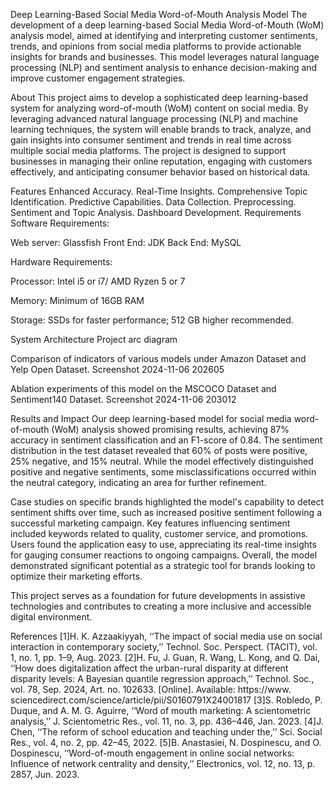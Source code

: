 Deep Learning-Based Social Media Word-of-Mouth Analysis Model
The development of a deep learning-based Social Media Word-of-Mouth (WoM) analysis model, aimed at identifying and interpreting customer sentiments, trends, and opinions from social media platforms to provide actionable insights for brands and businesses. This model leverages natural language processing (NLP) and sentiment analysis to enhance decision-making and improve customer engagement strategies.

About
This project aims to develop a sophisticated deep learning-based system for analyzing word-of-mouth (WoM) content on social media. By leveraging advanced natural language processing (NLP) and machine learning techniques, the system will enable brands to track, analyze, and gain insights into consumer sentiment and trends in real time across multiple social media platforms. The project is designed to support businesses in managing their online reputation, engaging with customers effectively, and anticipating consumer behavior based on historical data.

Features
Enhanced Accuracy.
Real-Time Insights.
Comprehensive Topic Identification.
Predictive Capabilities.
Data Collection.
Preprocessing.
Sentiment and Topic Analysis.
Dashboard Development.
Requirements
Software Requirements:

Web server: Glassfish Front End: JDK Back End: MySQL

Hardware Requirements:

Processor: Intel i5 or i7/ AMD Ryzen 5 or 7

Memory: Minimum of 16GB RAM

Storage: SSDs for faster performance; 512 GB higher recommended.

System Architecture
Project arc diagram

Comparison of indicators of various models under Amazon Dataset and Yelp Open Dataset.
Screenshot 2024-11-06 202605

Ablation experiments of this model on the MSCOCO Dataset and Sentiment140 Dataset.
Screenshot 2024-11-06 203012

Results and Impact
Our deep learning-based model for social media word-of-mouth (WoM) analysis showed promising results, achieving 87% accuracy in sentiment classification and an F1-score of 0.84. The sentiment distribution in the test dataset revealed that 60% of posts were positive, 25% negative, and 15% neutral. While the model effectively distinguished positive and negative sentiments, some misclassifications occurred within the neutral category, indicating an area for further refinement.

Case studies on specific brands highlighted the model's capability to detect sentiment shifts over time, such as increased positive sentiment following a successful marketing campaign. Key features influencing sentiment included keywords related to quality, customer service, and promotions. Users found the application easy to use, appreciating its real-time insights for gauging consumer reactions to ongoing campaigns. Overall, the model demonstrated significant potential as a strategic tool for brands looking to optimize their marketing efforts.

This project serves as a foundation for future developments in assistive technologies and contributes to creating a more inclusive and accessible digital environment.

References
[1]H. K. Azzaakiyyah, ‘‘The impact of social media use on social interaction in contemporary society,’’ Technol. Soc. Perspect. (TACIT), vol. 1, no. 1, pp. 1–9, Aug. 2023. [2]H. Fu, J. Guan, R. Wang, L. Kong, and Q. Dai, ‘‘How does digitalization affect the urban-rural disparity at different disparity levels: A Bayesian quantile regression approach,’’ Technol. Soc., vol. 78, Sep. 2024, Art. no. 102633. [Online]. Available: https://www. sciencedirect.com/science/article/pii/S0160791X24001817 [3]S. Robledo, P. Duque, and A. M. G. Aguirre, ‘‘Word of mouth marketing: A scientometric analysis,’’ J. Scientometric Res., vol. 11, no. 3, pp. 436–446, Jan. 2023. [4]J. Chen, ‘‘The reform of school education and teaching under the,’’ Sci. Social Res., vol. 4, no. 2, pp. 42–45, 2022. [5]B. Anastasiei, N. Dospinescu, and O. Dospinescu, ‘‘Word-of-mouth engagement in online social networks: Influence of network centrality and density,’’ Electronics, vol. 12, no. 13, p. 2857, Jun. 2023.
